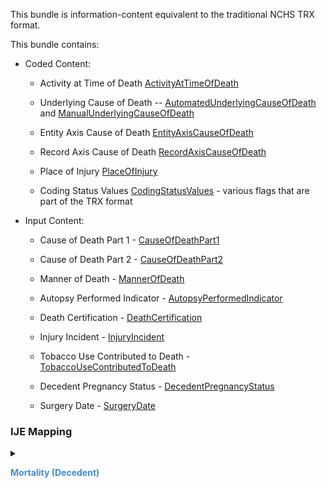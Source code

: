 This bundle is information-content equivalent to the traditional NCHS TRX format.

  This bundle contains:
  * Coded Content:
    * Activity at Time of Death <a href='StructureDefinition-vrdr-activity-at-time-of-death.html'>ActivityAtTimeOfDeath</a>
    * Underlying Cause of Death -- <a href='StructureDefinition-vrdr-automated-underlying-cause-of-death.html'>AutomatedUnderlyingCauseOfDeath</a> and <a href='StructureDefinition-vrdr-manual-underlying-cause-of-death.html'>ManualUnderlyingCauseOfDeath</a>
    * Entity Axis Cause of Death <a href='StructureDefinition-vrdr-entity-axis-cause-of-death.html'>EntityAxisCauseOfDeath</a>
    * Record Axis Cause of Death <a href='StructureDefinition-vrdr-record-axis-cause-of-death.html'>RecordAxisCauseOfDeath</a>
    * Place of Injury <a href='StructureDefinition-vrdr-place-of-injury.html'>PlaceOfInjury</a>
    * Coding Status Values <a href='StructureDefinition-vrdr-coding-status-values.html'>CodingStatusValues</a> - various flags that are part of the TRX format
  * Input Content:
    * Cause of Death Part 1 - <a href='StructureDefinition-vrdr-cause-of-death-part1.html'>CauseOfDeathPart1</a>
    * Cause of Death Part 2 - <a href='StructureDefinition-vrdr-cause-of-death-part2.html'>CauseOfDeathPart2</a>
    * Manner of Death - <a href='StructureDefinition-vrdr-manner-of-death.html'>MannerOfDeath</a>
    * Autopsy Performed Indicator - <a href='StructureDefinition-vrdr-autopsy-performed-indicator.html'>AutopsyPerformedIndicator</a>
    * Death Certification - <a href='StructureDefinition-vrdr-death-certification.html'>DeathCertification</a>
    * Injury Incident - <a href='StructureDefinition-vrdr-injury-incident.html'>InjuryIncident</a>
    * Tobacco Use Contributed to Death - <a href='StructureDefinition-vrdr-tobacco-use-contributed-to-death.html'>TobaccoUseContributedToDeath</a>
    * Decedent Pregnancy Status - <a href='StructureDefinition-vrdr-decedent-pregnancy-status.html'>DecedentPregnancyStatus</a>
    * Surgery Date - <a href='StructureDefinition-vrdr-surgery-date.html'>SurgeryDate</a>
### IJE Mapping

<style>
 .context-menu {cursor: context-menu; color: #438bca;}
 .context-menu:hover {opacity: 0.5;}
</style>
<details>

<summary>

<strong class='context-menu'> Mortality (Decedent) </strong>

</summary>
<table class='grid'>
<thead>
  <tr>
    <th style='text-align: center'><strong>Use Case</strong></th>
    <th><strong>#</strong></th>
    <th><strong>Description</strong></th>
    <th><strong>IJE Name</strong></th>
    <th><strong>Field</strong></th>
    <th><strong>Type</strong></th>
    <th><strong>Value Set/Comments</strong></th>
  </tr>
</thead>
<tbody>
<tr>
  <td style='text-align: center'>Mortality</td>
  <td>3</td>
  <td>Certificate Number</td>
  <td>FILENO</td>
  <td>identifier.extension[certificateNumber].value</td>
  <td>string(6)</td>
  <td>-</td>
</tr>
<tr>
  <td style='text-align: center'>Mortality</td>
  <td>5 or 121</td>
  <td>Auxiliary State file number</td>
  <td>AUXNO or AUXNO2</td>
  <td>identifier.extension[auxiliaryStateIdentifier1].value</td>
  <td>string(12)</td>
  <td>When the Jurisdiction provides AUXNO2, it will be stored in this field.  If the Jurisdiction only provides AUXNO, that value will be stored in this field</td>
</tr>
<tr>
  <td style='text-align: center'>Mortality</td>
  <td>122</td>
  <td>State Specific Data </td>
  <td>STATESP</td>
  <td>identifier.extension[stateSpecificField].value</td>
  <td>string(30)</td>
  <td>-</td>
</tr>
<tr>
  <td style='text-align: center'>Mortality</td>
  <td>NA</td>
  <td>Death Record Identifier</td>
  <td>*NO IJE MAPPING*</td>
  <td>identifier.value</td>
  <td>string(12)</td>
  <td>YYYYJJNNNNNN,  YYYY = death year JJ = jurisdiction  and NNNNNN = certificate number</td>
</tr>

</tbody>
</table>

</details>
<p></p>

